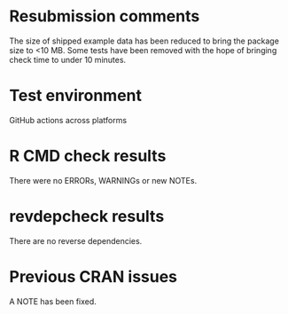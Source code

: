 # Resubmission comments

The size of shipped example data has been reduced to bring the package size to
<10 MB. Some tests have been removed with the hope of bringing check time to
under 10 minutes.

# Test environment

GitHub actions across platforms

# R CMD check results

There were no ERRORs, WARNINGs or new NOTEs.

# revdepcheck results

There are no reverse dependencies.

# Previous CRAN issues

A NOTE has been fixed.

